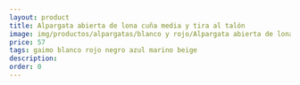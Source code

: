 ```yaml
---
layout: product
title: Alpargata abierta de lona cuña media y tira al talón
image: img/productos/alpargatas/blanco y rojo/Alpargata abierta de lona cuña media y tira al talón=57=gaimo blanco rojo negro azul marino beige.webp
price: 57
tags: gaimo blanco rojo negro azul marino beige
description: 
order: 0
---
```

